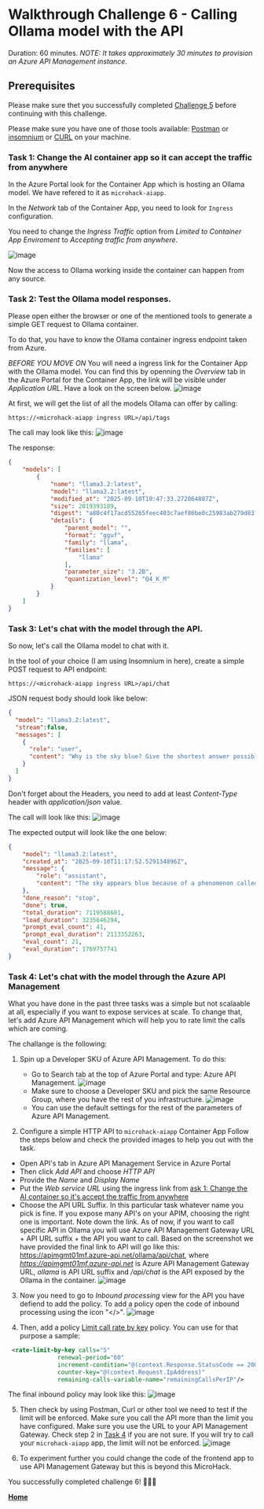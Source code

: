 # Walkthrough Challenge 6 - Calling Ollama model with the API

Duration: 60 minutes.
*NOTE: It takes approximately 30 minutes to provision an Azure API Management instance.*

## Prerequisites

Please make sure thet you successfully completed [Challenge 5](../challenge-5/solution.md) before continuing with this challenge.

Please make sure you have one of those tools available: [Postman](https://www.postman.com/downloads/) or [insomnium](https://github.com/ArchGPT/insomnium) or [CURL](https://curl.se/docs/manpage.html) on your machine.

### **Task 1: Change the AI container app so it can accept the traffic from anywhere**

In the Azure Portal look for the Container App which is hosting an Ollama model. We have refered to it as `microhack-aiapp`.

In the *Network* tab of the Container App, you need to look for `Ingress` configuration.

You need to change the *Ingress Traffic* option from *Limited to Container App Enviroment* to *Accepting traffic from anywhere*.

![image](./img/challange6-ingress.png)

Now the access to Ollama working inside the container can happen from any source.

### **Task 2: Test the Ollama model responses.**

Please open either the browser or one of the mentioned tools to generate a simple GET request to Ollama container.

To do that, you have to know the Ollama container ingress endpoint taken from Azure.

*BEFORE YOU MOVE ON*
You will need a ingress link for the Container App with the Ollama model.
You can find this by openning the *Overview* tab in the Azure Portal for the Container App, the link will be visible under *Application URL*. Have a look on the screen below.
![image](./img/challenge6-containerapps-ingreeslink.png)

At first, we will get the list of all the models Ollama can offer by calling:
```
https://<microhack-aiapp ingress URL>/api/tags
```
The call may look like this:
![image](./img/challange6-listmodels.png)

The response:
```json
{
	"models": [
		{
			"name": "llama3.2:latest",
			"model": "llama3.2:latest",
			"modified_at": "2025-09-10T10:47:33.272064887Z",
			"size": 2019393189,
			"digest": "a80c4f17acd55265feec403c7aef86be0c25983ab279d83f3bcd3abbcb5b8b72",
			"details": {
				"parent_model": "",
				"format": "gguf",
				"family": "llama",
				"families": [
					"llama"
				],
				"parameter_size": "3.2B",
				"quantization_level": "Q4_K_M"
			}
		}
	]
}
```

### **Task 3: Let's chat with the model through the API.**

So now, let's call the Ollama model to chat with it.

In the tool of your choice (I am using Insomnium in here), create a simple POST request to API endpoint:
```
https://<microhack-aiapp ingress URL>/api/chat
```

JSON request body should look like below:
```json
{
  "model": "llama3.2:latest",
  "stream":false,
  "messages": [
    {
      "role": "user",
      "content": "Why is the sky blue? Give the shortest answer possible in under 20 words"
    }
  ]
}
```

Don't forget about the Headers, you need to add at least *Content-Type* header with *application/json* value.

The call will look like this:
![image](./img/challange6-chat.png)

The expected output will look like the one below:
```json
{
	"model": "llama3.2:latest",
	"created_at": "2025-09-10T11:17:52.529134896Z",
	"message": {
		"role": "assistant",
		"content": "The sky appears blue because of a phenomenon called Rayleigh scattering, where shorter wavelengths are scattered most."
	},
	"done_reason": "stop",
	"done": true,
	"total_duration": 7119588601,
	"load_duration": 3235646294,
	"prompt_eval_count": 41,
	"prompt_eval_duration": 2113352263,
	"eval_count": 21,
	"eval_duration": 1769757741
}
```

### **Task 4: Let's chat with the model through the Azure API Management**

What you have done in the past three tasks was a simple but not scalaable at all, especially if you want to expose services at scale. To change that, let's add Azure API Management which will help you to rate limit the calls which are coming.

The challange is the following:
1. Spin up a Developer SKU of Azure API Management. To do this:
	- Go to Search tab at the top of Azure Portal and type: Azure API Management. ![image](./img/challenge6-createAPIM.png)
	- Make sure to choose a Developer SKU and pick the same Resource Group, where you have the rest of you infrastructure. ![image](./img/challenge6-apimconfig.png)
	- You can use the default settings for the rest of the parameters of Azure API Management.

2. Configure a simple HTTP API to `microhack-aiapp` Container App
Follow the steps below and check the provided images to help you out with the task.
- Open API's tab in Azure API Management Service in Azure Portal
- Then click *Add API* and choose *HTTP API*
- Provide the *Name* and *Display Name*
- Put the *Web service URL* using the ingress link from [ask 1: Change the AI container so it's accept the traffic from anywhere](#task-1-change-the-ai-container-so-its-accept-the-traffic-from-anywhere)
- Choose the API URL Suffix. In this particular task whatever name you pick is fine. If you expose many API's on your APIM, choosing the right one is important. Note down the link. As of now, if you want to call specific API in Ollama you will use Azure API Management Gateway URL + API URL suffix + the API you want to call.
Based on the screenshot we have provided the final link to API will go like this: https://apimgmt01mf.azure-api.net/ollama/api/chat, where *https://apimgmt01mf.azure-api.net* is Azure API Management Gateway URL, *ollama* is API URL suffix and */api/chat* is the API exposed by the Ollama in the container. 
![image](./img/challenge6-configureAPI.png)

3. Now you need to go to *Inbound processing* view for the API you have defiend to add the policy. To add a policy open the code of inbound processing using the icon "</>".
![image](./img/challenge6-inboundProcessing.png)

4. Then, add a policy [Limit call rate by key](https://learn.microsoft.com/en-us/azure/api-management/rate-limit-by-key-policy) policy. You can use for that purpose a sample:
```xml
 <rate-limit-by-key calls="5"
              renewal-period="60"
              increment-condition="@(context.Response.StatusCode == 200)"
              counter-key="@(context.Request.IpAddress)"
              remaining-calls-variable-name="remainingCallsPerIP"/>
```
The final inbound policy may look like this:
![image](./img/challenge6-addingPolicy.png)

5. Then check by using Postman, Curl or other tool we need to test if the limit will be enforced. Make sure you call the API more than the limit you have configured.
Make sure you use the URL to your API Management Gateway. Check step 2 in [Task 4](#task-4-lets-chat-with-the-model-through-the-azure-api-management) if you are not sure. If you will try to call your `microhack-aiapp` app, the limit will not be enforced.
![image](./img/challenge6-rateLimit2.png)

6. To experiment further you could change the code of the frontend app to use API Management Gateway but this is beyond this MicroHack.

You successfully completed challenge 6! 🚀🚀🚀

 **[Home](../../Readme.md)**